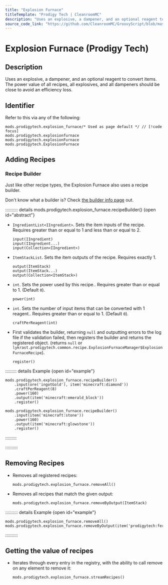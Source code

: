 ```yaml
---
title: "Explosion Furnace"
titleTemplate: "Prodigy Tech | CleanroomMC"
description: "Uses an explosive, a dampener, and an optional reagent to convert items. The power value of all recipes, all explosives, and all dampeners should be close to avoid an efficiency loss."
source_code_link: "https://github.com/CleanroomMC/GroovyScript/blob/master/src/main/java/com/cleanroommc/groovyscript/compat/mods/prodigytech/ExplosionFurnace.java"
---
```


# Explosion Furnace (Prodigy Tech)

## Description

Uses an explosive, a dampener, and an optional reagent to convert items. The power value of all recipes, all explosives, and all dampeners should be close to avoid an efficiency loss.

## Identifier

Refer to this via any of the following:

```groovy:no-line-numbers {1}
mods.prodigytech.explosion_furnace/* Used as page default */ // [!code focus]
mods.prodigytech.explosionfurnace
mods.prodigytech.explosionFurnace
mods.prodigytech.ExplosionFurnace
```


## Adding Recipes

### Recipe Builder

Just like other recipe types, the Explosion Furnace also uses a recipe builder.

Don't know what a builder is? Check [the builder info page](../../getting_started/builder.md) out.

:::::::::: details mods.prodigytech.explosion_furnace.recipeBuilder() {open id="abstract"}
- `IngredientList<IIngredient>`. Sets the item inputs of the recipe. Requires greater than or equal to 1 and less than or equal to 2.

    ```groovy:no-line-numbers
    input(IIngredient)
    input(IIngredient...)
    input(Collection<IIngredient>)
    ```

- `ItemStackList`. Sets the item outputs of the recipe. Requires exactly 1.

    ```groovy:no-line-numbers
    output(ItemStack)
    output(ItemStack...)
    output(Collection<ItemStack>)
    ```

- `int`. Sets the power used by this recipe.. Requires greater than or equal to 1. (Default `0`).

    ```groovy:no-line-numbers
    power(int)
    ```

- `int`. Sets the number of input items that can be converted with 1 reagent.. Requires greater than or equal to 1. (Default `0`).

    ```groovy:no-line-numbers
    craftPerReagent(int)
    ```

- First validates the builder, returning `null` and outputting errors to the log file if the validation failed, then registers the builder and returns the registered object. (returns `null` or `lykrast.prodigytech.common.recipe.ExplosionFurnaceManager$ExplosionFurnaceRecipe`).

    ```groovy:no-line-numbers
    register()
    ```

::::::::: details Example {open id="example"}
```groovy:no-line-numbers
mods.prodigytech.explosion_furnace.recipeBuilder()
    .input(ore('ingotGold'), item('minecraft:diamond'))
    .craftPerReagent(8)
    .power(160)
    .output(item('minecraft:emerald_block'))
    .register()

mods.prodigytech.explosion_furnace.recipeBuilder()
    .input(item('minecraft:stone'))
    .power(160)
    .output(item('minecraft:glowstone'))
    .register()
```

:::::::::

::::::::::

## Removing Recipes

- Removes all registered recipes:

    ```groovy:no-line-numbers
    mods.prodigytech.explosion_furnace.removeAll()
    ```

- Removes all recipes that match the given output:

    ```groovy:no-line-numbers
    mods.prodigytech.explosion_furnace.removeByOutput(ItemStack)
    ```

:::::::::: details Example {open id="example"}
```groovy:no-line-numbers
mods.prodigytech.explosion_furnace.removeAll()
mods.prodigytech.explosion_furnace.removeByOutput(item('prodigytech:ferramic_ingot'))
```

::::::::::

## Getting the value of recipes

- Iterates through every entry in the registry, with the ability to call remove on any element to remove it:

    ```groovy:no-line-numbers
    mods.prodigytech.explosion_furnace.streamRecipes()
    ```
